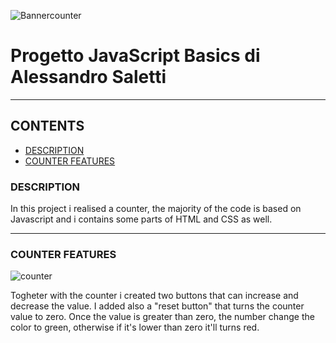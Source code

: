![Bannercounter](https://user-images.githubusercontent.com/88582424/140100865-e143680d-5a3d-45bc-9ab8-48eed5545bb2.png)

# Progetto JavaScript Basics di Alessandro Saletti

---

## CONTENTS

* [DESCRIPTION](#description)
* [COUNTER FEATURES](#counter-features)



### DESCRIPTION
In this project i realised a counter, the majority of the code is based on Javascript and i contains some parts of HTML and CSS as well.

---

### COUNTER FEATURES

![counter](https://user-images.githubusercontent.com/88582424/140183862-cc386bfd-aea5-4d28-9b00-2c385ee08e21.png)


Togheter with the counter i created two buttons that can increase and decrease the value. I added also a "reset button" that turns the counter value to zero.
Once the value is greater than zero, the number change the color to green, otherwise if it's lower than zero it'll turns red.
